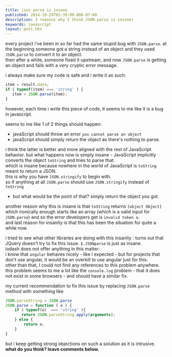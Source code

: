 ```yaml
---
title: json parse is insane
published: 2014-10-29T02:39:00.000-07:00
description: 3 reasons why I think JSON.parse is insane!
keywords: javascript
layout: post.hbs
---
```


every project i've been in so far had the same stupid bug with `JSON.parse`.
at the beginning someone got a string instead of an object and they used `JSON.parse` to convert it to an object.  
then after a while, someone fixed it upstream, and now `JSON.parse` is getting an object and fails with a very cryptic error message.  

i always make sure my code is safe and i write it as such:

```javascript
item = result.data;
if ( typeof(item) === 'string' ) {   
   item = JSON.parse(item);  
}  
```

however, each time i write this piece of code, it seems to me like it is a bug in javascript.

seems to me like 1 of 2 things should happen:

*   javaScript should throw an error `you cannot parse an object`
*   javaScript should simply return the object as there's nothing to parse.


i think the latter is better and more aligned with the rest of JavaScript behavior.
but what happens now is simply insane - JavaScript implicitly converts the object `toString` and tries to parse that.  
which is insane because nowhere in the world of JavaScript is `toString` meant to return a JSON.  
this is why you have `JSON.stringify` to begin with.  
so if anything at all `JSON.parse` should use `JSON.stringify` instead of `toString`  
- but what would be the point of that? simply return the object you got.

another reason why this is insane is that `toString` returns `[object Object]`
which ironically enough starts like an array (which is a valid input for `JSON.parse`) and so the error developers get is `invalid token o`.  
and last reason for insanity is that this has been the situation for quite a while now.  

i tried to see what other libraries are doing with this insanity :
turns out that JQuery doesn't try to fix this issue. `$.JSONparse` is just as insane.  
lodash does not offer anything in this matter.  
i know that `angular` behaves nicely - like i expected - but for projects that don't use angular, it would be an overkill to use angular just for this.  
other than that, I could not find any references to this problem anywhere.  
this problem seems to me a lot like the `console.log` problem - that it does not exist in some browsers - and should have a similar fix.  

my current recommendation to fix this issue by replacing `JSON.parse` method with something like

```javascript
JSON.parseString = JSON.parse  
JSON.parse = function ( o ) {  
    if ( typeof(o)  === 'string' ){   
       return JSON.parseString.apply(arguments);  
    } else {   
        return o;   
    }    
}  
```


but i keep getting strong objections on such a solution as it is intrusive. **what do you think? leave comments below.**
